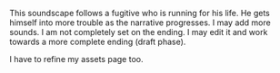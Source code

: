 This soundscape follows a fugitive who is running for his life. He gets himself into more trouble as the narrative progresses. 
I may add more sounds. I am not completely set on the ending. I may edit it and work towards a more complete ending (draft phase).

I have to refine my assets page too.
